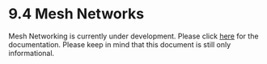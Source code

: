 # 9.4 Mesh Networks

Mesh Networking is currently under development. Please click [here](https://docs.pycom.io/v/development_release/chapter/tutorials/lora/lora-mesh.html) for the documentation. Please keep in mind that this document is still only informational.

